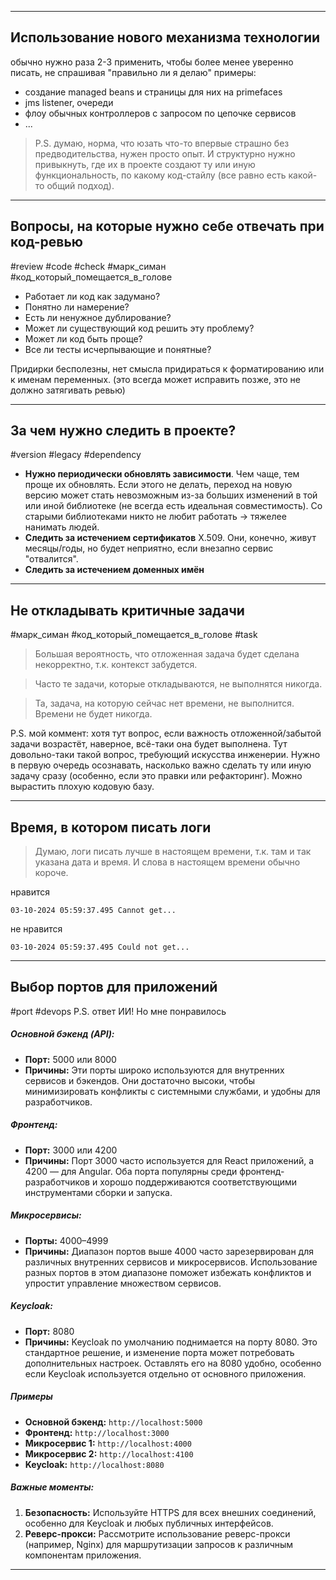 
---
## Использование нового механизма технологии

обычно нужно раза 2-3 применить, чтобы более менее уверенно писать, не спрашивая "правильно ли я делаю"
примеры: 
- создание managed beans и страницы для них на primefaces
- jms listener, очереди
- флоу обычных контроллеров с запросом по цепочке сервисов
- ...

>P.S. думаю, норма, что юзать что-то впервые страшно без предводительства, нужен просто опыт. И структурно нужно привыкнуть, где их в проекте создают ту или иную функциональность, по какому код-стайлу (все равно есть какой-то общий подход).

---

## Вопросы, на которые нужно себе отвечать при код-ревью
#review #code #check #марк_симан #код_который_помещается_в_голове

- Работает ли код как задумано?
- Понятно ли намерение?
- Есть ли ненужное дублирование?
- Может ли существующий код решить эту проблему?
- Может ли код быть проще?
- Все ли тесты исчерпывающие и понятные?

Придирки бесполезны, нет смысла придираться к форматированию или к именам переменных. (это всегда может исправить позже, это не должно затягивать ревью)

---

## За чем нужно следить в проекте?
#version #legacy #dependency

- **Нужно периодически обновлять зависимости**. Чем чаще, тем проще их обновлять. Если этого не делать, переход на новую версию может стать невозможным из-за больших изменений в той или иной библиотеке (не всегда есть идеальная совместимость). Со старыми библиотеками никто не любит работать -> тяжелее нанимать людей.
- **Следить за истечением сертификатов** X.509. Они, конечно, живут месяцы/годы, но будет неприятно, если внезапно сервис "отвалится".
- **Следить за истечением доменных имён**

---

## Не откладывать критичные задачи
#марк_симан #код_который_помещается_в_голове #task 

> Большая вероятность, что отложенная задача будет сделана некорректно, т.к. контекст забудется.

> Часто те задачи, которые откладываются, не выполнятся никогда.

> Та, задача, на которую сейчас нет времени, не выполнится.  Времени не будет никогда.

P.S. мой коммент: хотя тут вопрос, если важность отложенной/забытой задачи возрастёт, наверное, всё-таки она будет выполнена. Тут довольно-таки такой вопрос, требующий искусства инженерии. Нужно в первую очередь осознавать, насколько важно сделать ту или иную задачу сразу (особенно, если это правки или рефакторинг). Можно вырастить плохую кодовую базу.

---

## Время, в котором писать логи

> Думаю, логи писать лучше в настоящем времени, т.к. там и так указана дата и время. И слова в настоящем времени обычно короче.

нравится
```
03-10-2024 05:59:37.495 Cannot get...
```

не нравится
```
03-10-2024 05:59:37.495 Could not get...
```

---

## Выбор портов для приложений
#port #devops 
P.S.  ответ ИИ! Но мне понравилось
##### Основной бэкенд (API):
- **Порт:** 5000 или 8000
- **Причины:** Эти порты широко используются для внутренних сервисов и бэкендов. Они достаточно высоки, чтобы минимизировать конфликты с системными службами, и удобны для разработчиков.
##### Фронтенд:
- **Порт:** 3000 или 4200
- **Причины:** Порт 3000 часто используется для React приложений, а 4200 — для Angular. Оба порта популярны среди фронтенд-разработчиков и хорошо поддерживаются соответствующими инструментами сборки и запуска.
##### Микросервисы:
- **Порты:** 4000–4999
- **Причины:** Диапазон портов выше 4000 часто зарезервирован для различных внутренних сервисов и микросервисов. Использование разных портов в этом диапазоне поможет избежать конфликтов и упростит управление множеством сервисов.

#####  Keycloak:
- **Порт:** 8080
- **Причины:** Keycloak по умолчанию поднимается на порту 8080. Это стандартное решение, и изменение порта может потребовать дополнительных настроек. Оставлять его на 8080 удобно, особенно если Keycloak используется отдельно от основного приложения.
#####  Примеры
- **Основной бэкенд:** `http://localhost:5000`
- **Фронтенд:** `http://localhost:3000`
- **Микросервис 1:** `http://localhost:4000`
- **Микросервис 2:** `http://localhost:4100`
- **Keycloak:** `http://localhost:8080`

#####  Важные моменты:
1. **Безопасность:** Используйте HTTPS для всех внешних соединений, особенно для Keycloak и любых публичных интерфейсов.
2. **Реверс-прокси:** Рассмотрите использование реверс-прокси (например, Nginx) для маршрутизации запросов к различным компонентам приложения.
---

##